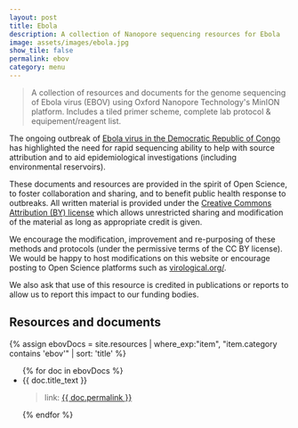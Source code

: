 ```yaml
---
layout: post
title: Ebola
description: A collection of Nanopore sequencing resources for Ebola
image: assets/images/ebola.jpg
show_tile: false
permalink: ebov
category: menu
---
```


> A collection of resources and documents for the genome sequencing of Ebola virus (EBOV) using Oxford Nanopore Technology's MinION platform. Includes a tiled primer scheme, complete lab protocol & equipement/reagent list.

The ongoing outbreak of [Ebola virus in the Democratic Republic of Congo](http://www.who.int/emergencies/crises/cod/en/) has highlighted the need for rapid sequencing ability to help with source attribution and to aid epidemiological investigations (including environmental reservoirs).

These documents and resources are provided in the spirit of Open Science, to foster collaboration and sharing, and to benefit public health response to outbreaks. All written material is provided under the [Creative Commons Attribution (BY) license](http://creativecommons.org/licenses/by/4.0/) which allows unrestricted sharing and modification of the material as long as appropriate credit is given.

We  encourage the modification, improvement and re-purposing of these methods and protocols (under the permissive terms of the CC BY license). We would be happy to host modifications on this website or encourage posting to Open Science platforms such as [virological.org/](http://virological.org/).

We also ask that use of this resource is credited in publications or reports to allow us to report this impact to our funding bodies.

## Resources and documents

{% assign ebovDocs = site.resources | where_exp:"item", "item.category contains 'ebov'" | sort: 'title' %}
<ul>
{% for doc in ebovDocs %}
    <li>{{ doc.title_text }}</li>
	<blockquote>link: <a href="{{ doc.permalink }}">{{ doc.permalink }}</a></blockquote>
{% endfor %}
</ul>